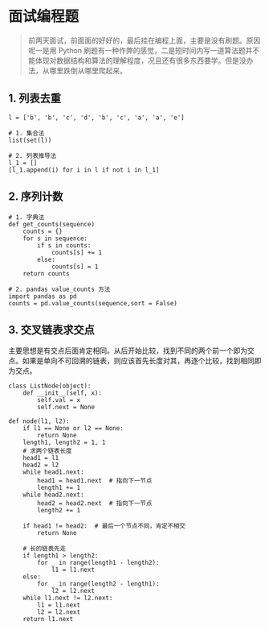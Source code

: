 # 面试编程题

> 前两天面试，前面面的好好的，最后挂在编程上面，主要是没有刷题。原因呢一是用 Python 刷题有一种作弊的感觉，二是短时间内写一道算法题并不能体现对数据结构和算法的理解程度，况且还有很多东西要学。但是没办法，从哪里跌倒从哪里爬起来。

## 1. 列表去重

```
l = ['b', 'b', 'c', 'd', 'b', 'c', 'a', 'a', 'e']

# 1. 集合法
list(set(l))

# 2. 列表推导法
l_1 = []
[l_1.append(i) for i in l if not i in l_1]
```

## 2. 序列计数

```
# 1. 字典法
def get_counts(sequence)
    counts = {}
    for s in sequence:
        if s in counts:
            counts[s] += 1
        else:
            counts[s] = 1
    return counts

# 2. pandas value_counts 方法
import pandas as pd
counts = pd.value_counts(sequence,sort = False)
```

## 3. 交叉链表求交点

主要思想是有交点后面肯定相同。从后开始比较，找到不同的两个前一个即为交点。如果是单向不可回溯的链表，则应该首先长度对其，再逐个比较，找到相同即为交点。

```
class ListNode(object):
    def __init__(self, x):
        self.val = x
        self.next = None

def node(l1, l2):
    if l1 == None or l2 == None:
        return None
    length1, length2 = 1, 1
    # 求两个链表长度
    head1 = l1
    head2 = l2
    while head1.next:
        head1 = head1.next  # 指向下一节点
        length1 += 1
    while head2.next:
        head2 = head2.next  # 指向下一节点
        length2 += 1
    
    if head1 != head2:  # 最后一个节点不同，肯定不相交
        return None
    
    # 长的链表先走
    if length1 > length2:
        for _ in range(length1 - length2):
            l1 = l1.next
    else:
        for _ in range(length2 - length1):
            l2 = l2.next
    while l1.next != l2.next:
        l1 = l1.next
        l2 = l2.next
    return l1.next
```
